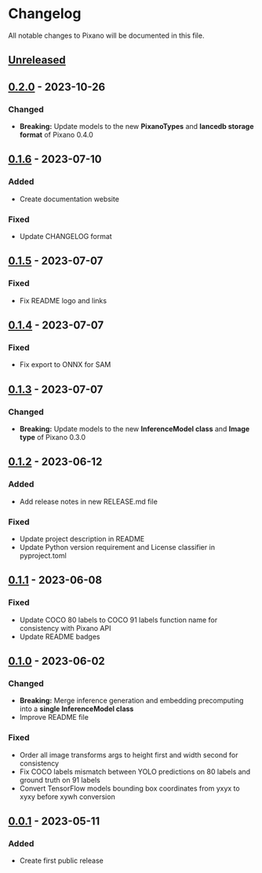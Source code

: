 # Changelog

All notable changes to Pixano will be documented in this file.



## [Unreleased]



## [0.2.0] - 2023-10-26

### Changed
- **Breaking:** Update models to the new **PixanoTypes** and **lancedb storage format** of Pixano 0.4.0



## [0.1.6] - 2023-07-10

### Added
- Create documentation website

### Fixed
- Update CHANGELOG format



## [0.1.5] - 2023-07-07

### Fixed
- Fix README logo and links



## [0.1.4] - 2023-07-07

### Fixed
- Fix export to ONNX for SAM



## [0.1.3] - 2023-07-07

### Changed
- **Breaking:** Update models to the new **InferenceModel class** and **Image type** of Pixano 0.3.0


## [0.1.2] - 2023-06-12

### Added
- Add release notes in new RELEASE.md file

### Fixed
- Update project description in README
- Update Python version requirement and License classifier in pyproject.toml



## [0.1.1] - 2023-06-08

### Fixed
- Update COCO 80 labels to COCO 91 labels function name for consistency with Pixano API
- Update README badges



## [0.1.0] - 2023-06-02

### Changed
- **Breaking:** Merge inference generation and embedding precomputing into a **single InferenceModel class**
- Improve README file

### Fixed
- Order all image transforms args to height first and width second for consistency
- Fix COCO labels mismatch between YOLO predictions on 80 labels and ground truth on 91 labels
- Convert TensorFlow models bounding box coordinates from yxyx to xyxy before xywh conversion



## [0.0.1] - 2023-05-11

### Added
- Create first public release



[Unreleased]: https://github.com/pixano/pixano/compare/main...develop
[0.2.0]: https://github.com/pixano/pixano-inference/compare/v0.1.6...v0.2.0
[0.1.6]: https://github.com/pixano/pixano-inference/compare/v0.1.5...v0.1.6
[0.1.5]: https://github.com/pixano/pixano-inference/compare/v0.1.4...v0.1.5
[0.1.4]: https://github.com/pixano/pixano-inference/compare/v0.1.3...v0.1.4
[0.1.3]: https://github.com/pixano/pixano-inference/compare/v0.1.2...v0.1.3
[0.1.2]: https://github.com/pixano/pixano-inference/compare/v0.1.1...v0.1.2
[0.1.1]: https://github.com/pixano/pixano-inference/compare/v0.1.0...v0.1.1
[0.1.0]: https://github.com/pixano/pixano-inference/compare/v0.0.1...v0.1.0
[0.0.1]: https://github.com/pixano/pixano-inference/releases/tag/v0.0.1
